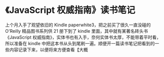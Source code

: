 # 《JavaScript 权威指南》读书笔记

上个月入手了观望依旧的 Kindle paperwhite3，把之前买了很久一直没碰的 O'Reilly 精品图书系列供 21 册下到了 kindle 里面，其中就有某著名砖头书《JavaScript 权威指南》，实体书也有入手，奈何实体书太厚，不能带着平时看，所以准备在 kindle 中把这本书从头到尾刷一遍。顺便开一篇读书笔记把看到的一些内容记录下来，以便将来方便查看【大概



